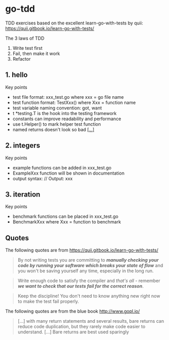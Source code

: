 # go-tdd
TDD exercises based on the excellent learn-go-with-tests by quii: https://quii.gitbook.io/learn-go-with-tests/

The 3 laws of TDD

1. Write test first
2. Fail, then make it work
3. Refactor

## 1. hello

Key points

- test file format: xxx_test.go where xxx = go file name
- test function format: TestXxx() where Xxx = function name
- test variable naming convention: got, want
- t *testing.T is the hook into the testing framework
- constants can improve readability and performance 
- use t.Helper() to mark helper test function
- named returns doesn't look so bad [[...]](#quote-named-return)

## 2. integers

Key points

- example functions can be added in xxx_test.go
- ExampleXxx function will be shown in documentation
- output syntax: // Output: xxx 

## 3. iteration

Key points

- benchmark functions can be placed in xxx_test.go
- BenchmarkXxx where Xxx = function to benchmark

## Quotes 

The following quotes are from https://quii.gitbook.io/learn-go-with-tests/

>By not writing tests you are committing to ***manually checking your code by running your software which breaks your state of flow*** and you won't be saving yourself any time, especially in the long run.

>Write enough code to satisfy the compiler and _that's all_ - remember ***we want to check that our tests fail for the correct reason***.

>Keep the discipline! You don't need to know anything new right now to make the test fail properly.

The following quotes are from the blue book http://www.gopl.io/

<a name="quote-named-return"></a>
>[…] with many return statements and several results, bare returns can reduce code duplication, but they rarely make code easier to understand. […] Bare returns are best used sparingly

